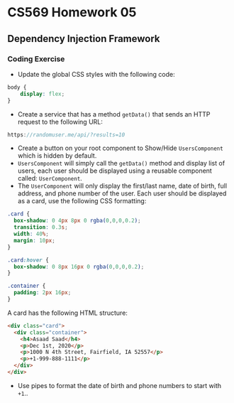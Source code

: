 # CS569 Homework 05
## Dependency Injection Framework
### Coding Exercise
* Update the global CSS styles with the following code:
```css
body {
	display: flex;
}
```
* Create a service that has a method `getData()` that sends an HTTP request to the following URL:
```js
https://randomuser.me/api/?results=10
```
* Create a button on your root component to Show/Hide `UsersComponent` which is hidden by default. 
* `UsersComponent` will simply call the `getData()` method and display list of users, each user should be displayed using a reusable component called: `UserComponent`. 
* The `UserComponent` will only display the first/last name, date of birth, full address, and phone number of the user. Each user should be displayed as a card, use the following CSS formatting:
```css
.card {
  box-shadow: 0 4px 8px 0 rgba(0,0,0,0.2);
  transition: 0.3s;
  width: 40%;
  margin: 10px;
}

.card:hover {
  box-shadow: 0 8px 16px 0 rgba(0,0,0,0.2);
}

.container {
  padding: 2px 16px;
}
```
A card has the following HTML structure:
```html
<div class="card">
  <div class="container">
    <h4>Asaad Saad</h4>
    <p>Dec 1st, 2020</p>
    <p>1000 N 4th Street, Fairfield, IA 52557</p>
    <p>+1-999-888-1111</p>
  </div>
</div>
```
* Use pipes to format the date of birth and phone numbers to start with `+1`..

